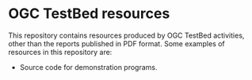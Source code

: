 # OGC TestBed resources

This repository contains resources produced by OGC TestBed activities,
other than the reports published in PDF format.
Some examples of resources in this repository are:

* Source code for demonstration programs.

